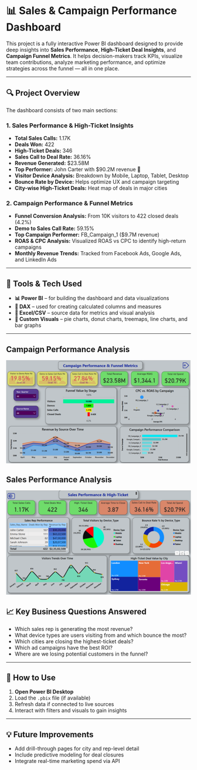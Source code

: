 # 📊 Sales & Campaign Performance Dashboard

This project is a fully interactive Power BI dashboard designed to provide deep insights into **Sales Performance**, **High-Ticket Deal Insights**, and **Campaign Funnel Metrics**. It helps decision-makers track KPIs, visualize team contributions, analyze marketing performance, and optimize strategies across the funnel — all in one place.

---

## 🔍 Project Overview

The dashboard consists of two main sections:

### 1. **Sales Performance & High-Ticket Insights**
- **Total Sales Calls:** 1.17K
- **Deals Won:** 422
- **High-Ticket Deals:** 346
- **Sales Call to Deal Rate:** 36.16%
- **Revenue Generated:** $23.58M
- **Top Performer:** John Carter with $90.2M revenue 💪
- **Visitor Device Analysis:** Breakdown by Mobile, Laptop, Tablet, Desktop
- **Bounce Rate by Device:** Helps optimize UX and campaign targeting
- **City-wise High-Ticket Deals:** Heat map of deals in major cities

### 2. **Campaign Performance & Funnel Metrics**
- **Funnel Conversion Analysis:** From 10K visitors to 422 closed deals (4.2%)
- **Demo to Sales Call Rate:** 59.15%
- **Top Campaign Performer:** FB_Campaign_1 ($9.7M revenue)
- **ROAS & CPC Analysis:** Visualized ROAS vs CPC to identify high-return campaigns
- **Monthly Revenue Trends:** Tracked from Facebook Ads, Google Ads, and LinkedIn Ads

---

## 💼 Tools & Tech Used

- **📊 Power BI** – for building the dashboard and data visualizations
- **🧮 DAX** – used for creating calculated columns and measures
- **📂 Excel/CSV** – source data for metrics and visual analysis
- **🎨 Custom Visuals** – pie charts, donut charts, treemaps, line charts, and bar graphs

---
## Campaign Performance Analysis
![Screenshot](https://github.com/patilmukesh18/Ad-to-Conversion-Funnel-Analysis/blob/main/Screenshot%202025-06-16%20110444.png)

## Sales Performance Analysis
![Screenshot](https://github.com/patilmukesh18/Ad-to-Conversion-Funnel-Analysis/blob/main/Screenshot%202025-06-16%20110500.png)

## 📈 Key Business Questions Answered

- Which sales rep is generating the most revenue?
- What device types are users visiting from and which bounce the most?
- Which cities are closing the highest-ticket deals?
- Which ad campaigns have the best ROI?
- Where are we losing potential customers in the funnel?

---

## 🚀 How to Use

1. **Open Power BI Desktop**
2. Load the `.pbix` file (if available)
3. Refresh data if connected to live sources
4. Interact with filters and visuals to gain insights

---

## 💡 Future Improvements

- Add drill-through pages for city and rep-level detail
- Include predictive modeling for deal closures
- Integrate real-time marketing spend via API
